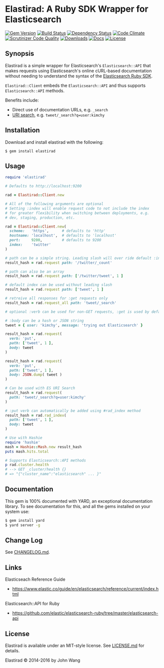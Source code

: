 Elastirad: A Ruby SDK Wrapper for Elasticsearch
===============================================

[![Gem Version][gem-version-svg]][gem-version-link]
[![Build Status][build-status-svg]][build-status-link]
[![Dependency Status][dependency-status-svg]][dependency-status-link]
[![Code Climate][codeclimate-status-svg]][codeclimate-status-link]
[![Scrutinizer Code Quality][scrutinizer-status-svg]][scrutinizer-status-link]
[![Downloads][downloads-svg]][downloads-link]
[![Docs][docs-rubydoc-svg]][docs-rubydoc-link]
[![License][license-svg]][license-link]

## Synopsis

Elastirad is a simple wrapper for Elasticsearch's `Elasticsearch::API` that makes requests using Elasticsearch's online cURL-based documentation without needing to understand the syntax of the [Elasticsearch Ruby SDK](https://github.com/elastic/elasticsearch-ruby).

`Elastirad::Client` embeds the `Elasticsearch::API` and thus supports `Elasticsearch::API` methods.

Benefits include:

* Direct use of documentation URLs, e.g. `_search`
* [URI search](https://www.elastic.co/guide/en/elasticsearch/reference/current/search-uri-request.html), e.g. `tweet/_search?q=user:kimchy`

## Installation

Download and install elastirad with the following:

```
$ gem install elastirad
```

## Usage

```ruby
require 'elastirad'

# Defaults to http://localhost:9200

rad = Elastirad::Client.new

# All of the following arguments are optional
# Setting :index will enable request code to not include the index
# for greater flexibility when switching between deployments, e.g.
# dev, staging, production, etc.

rad = Elastirad::Client.new(
  scheme:   'https',      # defaults to 'http'
  hostname: 'localhost',  # defaults to 'localhost'
  port:     9200,         # defaults to 9200
  index:    'twitter'
)

# path can be a simple string. Leading slash will over ride default :index
result_hash = rad.request path: '/twitter/_count'

# path can also be an array
result_hash = rad.request path: ['/twitter/tweet', 1 ]

# default index can be used without leading slash
result_hash = rad.request path: ['tweet', 1 ]

# retreive all responses for :get requests only
result_hash = rad.request_all path: 'tweet/_search'

# optional :verb can be used for non-GET requests, :get is used by default

# :body can be a hash or JSON string
tweet = { user: 'kimchy', message: 'trying out Elasticsearch' }

result_hash = rad.request(
  verb: 'put',
  path: ['tweet', 1 ],
  body: tweet
)

result_hash = rad.request(
  verb: 'put',
  path: ['tweet', 1 ],
  body: JSON.dump( tweet )
)

# Can be used with ES URI Search
result_hash = rad.request(
  path: 'tweet/_search?q=user:kimchy'
)

# :put verb can automatically be added using #rad_index method
result_hash = rad.rad_index(
  path: ['tweet', 1 ],
  body: tweet
)

# Use with Hashie
require 'hashie'
mash = Hashie::Mash.new result_hash
puts mash.hits.total

# Supports Elasticsearch::API methods
p rad.cluster.health
# --> GET _cluster/health {}
# => "{"cluster_name":"elasticsearch" ... }"
```

## Documentation

This gem is 100% documented with YARD, an exceptional documentation library. To see documentation for this, and all the gems installed on your system use:

```bash
$ gem install yard
$ yard server -g
```

## Change Log

See [CHANGELOG.md](CHANGELOG.md).

## Links

Elasticseach Reference Guide

* https://www.elastic.co/guide/en/elasticsearch/reference/current/index.html

Elasticsearch::API for Ruby

* https://github.com/elastic/elasticsearch-ruby/tree/master/elasticsearch-api

## License

Elastirad is available under an MIT-style license. See [LICENSE.md](LICENSE.md) for details.

Elastirad &copy; 2014-2016 by John Wang

 [gem-version-svg]: https://badge.fury.io/rb/elastirad.svg
 [gem-version-link]: http://badge.fury.io/rb/elastirad
 [downloads-svg]: http://ruby-gem-downloads-badge.herokuapp.com/elastirad
 [downloads-link]: https://rubygems.org/gems/elastirad
 [build-status-svg]: https://api.travis-ci.org/grokify/elastirad-ruby.svg?branch=master
 [build-status-link]: https://travis-ci.org/grokify/elastirad-ruby
 [coverage-status-svg]: https://coveralls.io/repos/grokify/elastirad-ruby/badge.svg?branch=master
 [coverage-status-link]: https://coveralls.io/r/grokify/elastirad-ruby?branch=master
 [dependency-status-svg]: https://gemnasium.com/grokify/elastirad-ruby.svg
 [dependency-status-link]: https://gemnasium.com/grokify/elastirad-ruby
 [codeclimate-status-svg]: https://codeclimate.com/github/grokify/elastirad-ruby/badges/gpa.svg
 [codeclimate-status-link]: https://codeclimate.com/github/grokify/elastirad-ruby
 [scrutinizer-status-svg]: https://scrutinizer-ci.com/g/grokify/elastirad-ruby/badges/quality-score.png?b=master
 [scrutinizer-status-link]: https://scrutinizer-ci.com/g/grokify/elastirad-ruby/?branch=master
 [docs-rubydoc-svg]: https://img.shields.io/badge/docs-rubydoc-blue.svg
 [docs-rubydoc-link]: http://www.rubydoc.info/gems/elastirad/
 [license-svg]: https://img.shields.io/badge/license-MIT-blue.svg
 [license-link]: https://github.com/grokify/elastirad-ruby/blob/master/LICENSE
